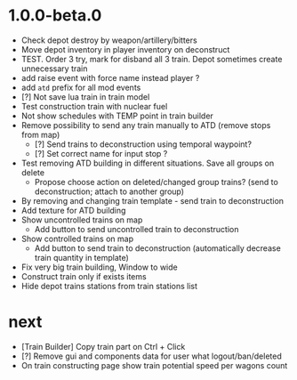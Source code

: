 # 1.0.0-beta.0

 - Check depot destroy by weapon/artillery/bitters
 - Move depot inventory in player inventory on deconstruct
 - TEST. Order 3 try, mark for disband all 3 train. Depot sometimes create unnecessary train
 - add raise event with force name instead player ?
 - add `atd` prefix for all mod events
 - [?] Not save lua train in train model
 - Test construction train with nuclear fuel
 - Not show schedules with TEMP point in train builder
 - Remove possibility to send any train manually to ATD (remove stops from map)
   - [?] Send trains to deconstruction using temporal waypoint? 
   - [?] Set correct name for input stop ?
 - Test removing ATD building in different situations. Save all groups on delete
   - Propose choose action on deleted/changed group trains? (send to deconstruction; attach to another group)
 - By removing and changing train template - send train to deconstruction
 - Add texture for ATD building
 - Show uncontrolled trains on map
   - Add button to send uncontrolled train to deconstruction
 - Show controlled trains on map
   - Add button to send train to deconstruction (automatically decrease train quantity in template)
 - Fix very big train building, Window to wide
 - Construct train only if exists items
 - Hide depot trains stations from train stations list

# next

- [Train Builder] Copy train part on Ctrl + Click
- [?] Remove gui and components data for user what logout/ban/deleted
- On train constructing page show train potential speed per wagons count